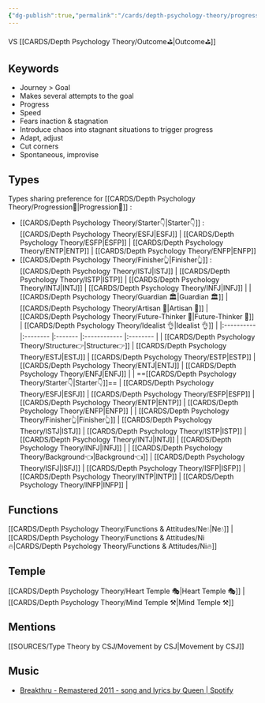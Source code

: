 ```yaml
---
{"dg-publish":true,"permalink":"/cards/depth-psychology-theory/progression/","noteIcon":"","created":"2023-01-01T13:12:17.828+01:00","updated":"2023-04-20T23:25:35.224+02:00"}
---
```



VS [[CARDS/Depth Psychology Theory/Outcome⛳\|Outcome⛳]]

## Keywords
- Journey > Goal
- Makes several attempts to the goal
- Progress
- Speed
- Fears inaction & stagnation
- Introduce chaos into stagnant situations to trigger progress 
- Adapt, adjust
- Cut corners
- Spontaneous, improvise 

## Types 
Types sharing preference for [[CARDS/Depth Psychology Theory/Progression🧗\|Progression🧗]] : 
- [[CARDS/Depth Psychology Theory/Starter👇\|Starter👇]] : [[CARDS/Depth Psychology Theory/ESFJ\|ESFJ]] | [[CARDS/Depth Psychology Theory/ESFP\|ESFP]] | [[CARDS/Depth Psychology Theory/ENTP\|ENTP]] | [[CARDS/Depth Psychology Theory/ENFP\|ENFP]] 
- [[CARDS/Depth Psychology Theory/Finisher👆\|Finisher👆]] : [[CARDS/Depth Psychology Theory/ISTJ\|ISTJ]] | [[CARDS/Depth Psychology Theory/ISTP\|ISTP]] | [[CARDS/Depth Psychology Theory/INTJ\|INTJ]] | [[CARDS/Depth Psychology Theory/INFJ\|INFJ]] 
|            | [[CARDS/Depth Psychology Theory/Guardian 🏛️\|Guardian 🏛️]] | [[CARDS/Depth Psychology Theory/Artisan 🧰\|Artisan 🧰]] | [[CARDS/Depth Psychology Theory/Future-Thinker 🔮\|Future-Thinker 🔮]] | [[CARDS/Depth Psychology Theory/Idealist 👌\|Idealist 👌]] |
|:---------- |:-------- |:------- |:------------ |:-------- |
| [[CARDS/Depth Psychology Theory/Structure👉\|Structure👉]]  | [[CARDS/Depth Psychology Theory/ESTJ\|ESTJ]]     | [[CARDS/Depth Psychology Theory/ESTP\|ESTP]]    | [[CARDS/Depth Psychology Theory/ENTJ\|ENTJ]]         | [[CARDS/Depth Psychology Theory/ENFJ\|ENFJ]]     |
| ==[[CARDS/Depth Psychology Theory/Starter👇\|Starter👇]]==    | [[CARDS/Depth Psychology Theory/ESFJ\|ESFJ]]     | [[CARDS/Depth Psychology Theory/ESFP\|ESFP]]    | [[CARDS/Depth Psychology Theory/ENTP\|ENTP]]         | [[CARDS/Depth Psychology Theory/ENFP\|ENFP]]     |
| [[CARDS/Depth Psychology Theory/Finisher👆\|Finisher👆]]   | [[CARDS/Depth Psychology Theory/ISTJ\|ISTJ]]     | [[CARDS/Depth Psychology Theory/ISTP\|ISTP]]  | [[CARDS/Depth Psychology Theory/INTJ\|INTJ]]         | [[CARDS/Depth Psychology Theory/INFJ\|INFJ]] |
| [[CARDS/Depth Psychology Theory/Background👈\|Background👈]] | [[CARDS/Depth Psychology Theory/ISFJ\|ISFJ]]     | [[CARDS/Depth Psychology Theory/ISFP\|ISFP]]    | [[CARDS/Depth Psychology Theory/INTP\|INTP]]         | [[CARDS/Depth Psychology Theory/INFP\|INFP]]     |      


## Functions 
[[CARDS/Depth Psychology Theory/Functions & Attitudes/Ne💧\|Ne💧]] | [[CARDS/Depth Psychology Theory/Functions & Attitudes/Ni🔥\|CARDS/Depth Psychology Theory/Functions & Attitudes/Ni🔥]] 

## Temple 
[[CARDS/Depth Psychology Theory/Heart Temple 🎭\|Heart Temple 🎭]] | [[CARDS/Depth Psychology Theory/Mind Temple ⚒️\|Mind Temple ⚒️]]

## Mentions
[[SOURCES/Type Theory by CSJ/Movement by CSJ\|Movement by CSJ]]


## Music
- [Breakthru - Remastered 2011 - song and lyrics by Queen | Spotify](https://open.spotify.com/track/5Nuxdf0f5PpaeaPm4jrhiE?si=d848e45199bc4520)
